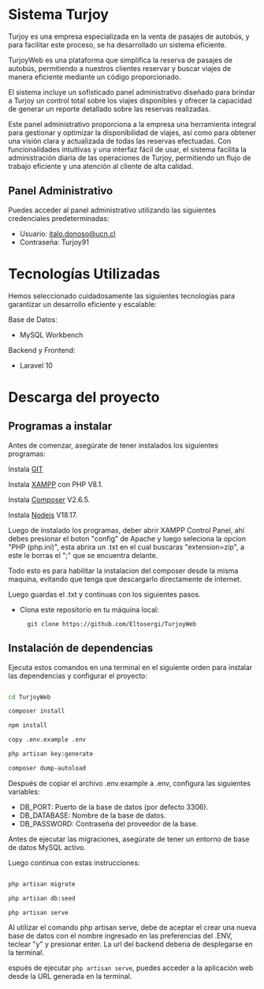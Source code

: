 # Sistema Turjoy
Turjoy es una empresa especializada en la venta de pasajes de autobús, y para facilitar este proceso, se ha desarrollado un sistema eficiente.

TurjoyWeb es una plataforma que simplifica la reserva de pasajes de autobús, permitiendo a nuestros clientes reservar y buscar viajes de manera eficiente mediante un código proporcionado.

El sistema incluye un sofisticado panel administrativo diseñado para brindar a Turjoy un control total sobre los viajes disponibles y ofrecer la capacidad de generar un reporte detallado sobre las reservas realizadas.
 
Este panel administrativo proporciona a la empresa una herramienta integral para gestionar y optimizar la disponibilidad de viajes, así como para obtener una visión clara y actualizada de todas las reservas efectuadas. Con funcionalidades intuitivas y una interfaz fácil de usar, el sistema facilita la administración diaria de las operaciones de Turjoy, permitiendo un flujo de trabajo eficiente y una atención al cliente de alta calidad.

## Panel Administrativo

Puedes acceder al panel administrativo utilizando las siguientes credenciales predeterminadas:
- Usuario: italo.donoso@ucn.cl
- Contraseña: Turjoy91

Tecnologías Utilizadas
================================================================================================================
Hemos seleccionado cuidadosamente las siguientes tecnologías para garantizar un desarrollo eficiente y escalable:

Base de Datos:
- MySQL Workbench
  
Backend y Frontend:
- Laravel 10
  


Descarga del proyecto
================================================================================================================
## Programas a instalar
Antes de comenzar, asegúrate de tener instalados los siguientes programas:

Instala [GIT](https://git-scm.com/downloads)

Instala [XAMPP](https://www.apachefriends.org/es/index.html) con PHP V8.1.

Instala [Composer](https://getcomposer.org/download/) V2.6.5.

Instala [Nodejs](https://nodejs.org/en) V18.17.

Luego de instalado los programas, deber abrir XAMPP Control Panel, ahí debes presionar el boton "config" de Apache y luego seleciona la opcion "PHP (php.ini)", esta abrira un .txt en el cual buscaras "extension=zip", a este le borras el ";" que se encuentra delante.

Todo esto es para habilitar la instalacion del composer desde la misma maquina, evitando que tenga que descargarlo directamente de internet.

Luego guardas el .txt y continuas con los siguientes pasos.

- Clona este repositorio en tu máquina local: 

		git clone https://github.com/Eltosergi/TurjoyWeb


## Instalación de dependencias

Ejecuta estos comandos en una terminal en el siguiente orden para instalar las dependencias y configurar el proyecto:
```bash

cd TurjoyWeb

composer install

npm install

copy .env.example .env

php artisan key:generate

composer dump-autoload

```
Después de copiar el archivo .env.example a .env, configura las siguientes variables:
- DB_PORT: Puerto de la base de datos (por defecto 3306).
- DB_DATABASE: Nombre de la base de datos.
- DB_PASSWORD: Contraseña del proveedor de la base.

Antes de ejecutar las migraciones, asegúrate de tener un entorno de base de datos MySQL activo.

Luego continua con estas instrucciones:
```bash

php artisan migrate

php artisan db:seed

php artisan serve
```
Al utilizar el comando php artisan serve, debe de aceptar el crear una nueva base de datos con el nombre ingresado en las preferencias del .ENV, teclear "y" y presionar enter.
La url del backend deberia de desplegarse en la terminal.

espués de ejecutar `php artisan serve`, puedes acceder a la aplicación web desde la URL generada en la terminal.
